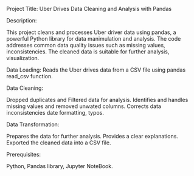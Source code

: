 Project Title: Uber Drives Data Cleaning and Analysis with Pandas

Description:

This project cleans and processes Uber driver data using pandas, a powerful Python library for data manimulation and analysis.
The code addresses common data quality issues such as missing values, inconsistencies.
The cleaned data is suitable for further analysis, visualization.

Data Loading:
Reads the Uber drives data from a CSV file using pandas read_csv function.

Data Cleaning:

Dropped duplicates and Filtered data for analysis.
Identifies and handles missing values and removed unwated columns.
Corrects data inconsistencies date formatting, typos.

Data Transformation:

Prepares the data for further analysis.
Provides a clear explanations.
Exported the cleaned data into a CSV file.

Prerequisites:

Python,
Pandas library,
Jupyter NoteBook.









































